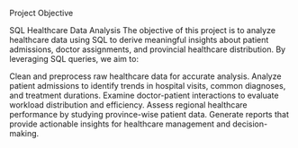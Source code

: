 Project Objective


SQL Healthcare Data Analysis
The objective of this project is to analyze healthcare data using SQL to derive meaningful insights about patient admissions, doctor assignments, and provincial healthcare distribution. By leveraging SQL queries, we aim to:

Clean and preprocess raw healthcare data for accurate analysis.
Analyze patient admissions to identify trends in hospital visits, common diagnoses, and treatment durations.
Examine doctor-patient interactions to evaluate workload distribution and efficiency.
Assess regional healthcare performance by studying province-wise patient data.
Generate reports that provide actionable insights for healthcare management and decision-making.
